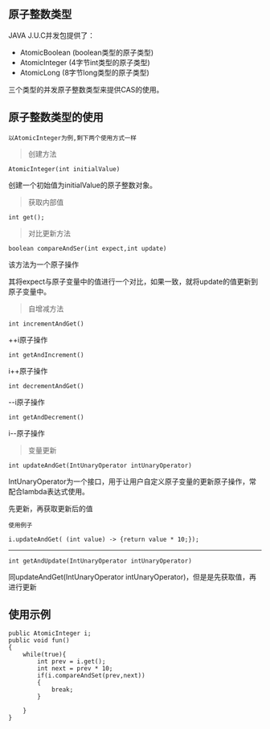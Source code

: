 ## 原子整数类型

JAVA J.U.C并发包提供了：

* AtomicBoolean (boolean类型的原子类型)
* AtomicInteger (4字节int类型的原子类型)
* AtomicLong    (8字节long类型的原子类型)

三个类型的并发原子整数类型来提供CAS的使用。

## 原子整数类型的使用

`以AtomicInteger为例,剩下两个使用方式一样`

> 创建方法

```
AtomicInteger(int initialValue)
```

创建一个初始值为initialValue的原子整数对象。

> 获取内部值

```
int get();
```

> 对比更新方法

```
boolean compareAndSer(int expect,int update)
```

该方法为一个原子操作

其将expect与原子变量中的值进行一个对比，如果一致，就将update的值更新到原子变量中。

> 自增减方法

```
int incrementAndGet()
```

++i原子操作

```
int getAndIncrement()
```

i++原子操作

```
int decrementAndGet()
```

--i原子操作

```
int getAndDecrement()
```

i--原子操作

> 变量更新

```
int updateAndGet(IntUnaryOperator intUnaryOperator)
```

IntUnaryOperator为一个接口，用于让用户自定义原子变量的更新原子操作，常配合lambda表达式使用。

先更新，再获取更新后的值

`使用例子`

```
i.updateAndGet( (int value) -> {return value * 10;});
```


---


```
int getAndUpdate(IntUnaryOperator intUnaryOperator)
```

同updateAndGet(IntUnaryOperator intUnaryOperator)，但是是先获取值，再进行更新

## 使用示例

```
public AtomicInteger i;
public void fun()
{
    while(true){
        int prev = i.get();
        int next = prev * 10;
        if(i.compareAndSet(prev,next))
        {
            break;
        }
        
    }
}

```